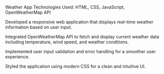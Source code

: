 Weather App
Technologies Used: HTML, CSS, JavaScript, OpenWeatherMap API

Developed a responsive web application that displays real-time weather information based on user input.

Integrated OpenWeatherMap API to fetch and display current weather data including temperature, wind speed, and weather conditions.

Implemented user input validation and error handling for a smoother user experience.

Styled the application using modern CSS for a clean and intuitive UI.
